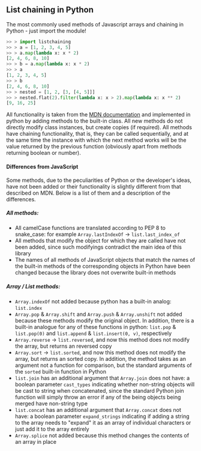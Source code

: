 ## List chaining in Python

The most commonly used methods of Javascript arrays and chaining in Python - just import the module!

```python
>> > import listchaining
>> > a = [1, 2, 3, 4, 5]
>> > a.map(lambda x: x * 2)
[2, 4, 6, 8, 10]
>> > b = a.map(lambda x: x * 2)
>> > a
[1, 2, 3, 4, 5]
>> > b
[2, 4, 6, 8, 10]
>> > nested = [1, 2, [3, [4, 5]]]
>> > nested.flat(2).filter(lambda x: x > 2).map(lambda x: x ** 2)
[9, 16, 25]
```



All functionality is taken from the [MDN documentation](https://developer.mozilla.org/en-US/docs/Web/JavaScript/Reference/Global_Objects/Array#instance_methods) and implemented in python by adding methods to the built-in class. All new methods do not directly modify class instances, but create copies (if required). All methods have chaining functionality, that is, they can be called sequentially, and at the same time the instance with which the next method works will be the value returned by the previous function (obviously apart from methods returning boolean or number).

#### Differences from JavaScript

Some methods, due to the peculiarities of Python or the developer's ideas, have not been added or their functionality is slightly different from that described on MDN. Below is a list of them and a description of the differences.

##### All methods:

- All camelCase functions are translated according to PEP 8 to snake_case: for example `Array.lastIndexOf` -> `list.last_index_of`
- All methods that modify the object for which they are called have not been added, since such modifyings contradict the main idea of this library
- The names of all methods of JavaScript objects that match the names of the built-in methods of the corresponding objects in Python have been changed because the library does not overwrite built-in methods

##### Array / List methods:

- `Array.indexOf` not added because python has a built-in analog: `list.index`
- `Array.pop` & `Array.shift` and `Array.push` & `Array.unshift` not added because these methods modify the original object. In addition, there is a built-in analogue for any of these functions in python: `list.pop` & `list.pop(0)` and `list.append` & `list.insert(0, v)`, respectively
- `Array.reverse` -> `list.reversed`, and now this method does not modify the array, but returns an reversed copy
- `Array.sort` -> `list.sorted`, and now this method does not modify the array, but returns an sorted copy. In addition, the method takes as an argument not a function for comparison, but the standard arguments of the `sorted` built-in function in Python
- `list.join` has an additional argument that `Array.join` does not have: a boolean parameter `cast_types` indicating whether non-string objects will be cast to string when concatenated, since the standard Python join function will simply throw an error if any of the being objects being merged have non-string type
- `list.concat`  has an additional argument that `Array.concat` does not have: a boolean parameter `expand_strings` indicating if adding a string to the array needs to "expand" it as an array of individual characters or just add it to the array entirely
- `Array.splice` not added because this method changes the contents of an array in place





